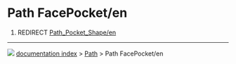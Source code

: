 # Path FacePocket/en
1.  REDIRECT [Path\_Pocket\_Shape/en](Path_Pocket_Shape/en.md)



---
![](images/Right_arrow.png) [documentation index](../README.md) > [Path](Path_Workbench.md) > Path FacePocket/en
